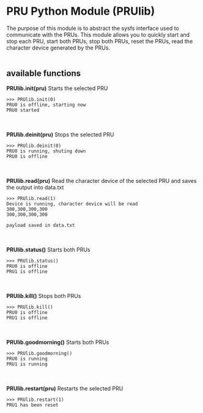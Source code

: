 # PRU Python Module (PRUlib)
The purpose of this module is to abstract the sysfs interface used to communicate with the PRUs. This module allows you to quickly start and stop each PRU, start both PRUs, stop both PRUs, reset the PRUs, read the character device generated by the PRUs.
<br><br>
## available functions
__PRUlib.init(pru)__ Starts the selected PRU
```
>>> PRUlib.init(0)
PRU0 is offline, starting now
PRU0 started
```
<br><br>
__PRUlib.deinit(pru)__ Stops the selected PRU
```
>>> PRUlib.deinit(0)
PRU0 is running, shuting down
PRU0 is offline
```
<br><br>
__PRUlib.read(pru)__ Read the character device of the selected PRU and saves the output into data.txt
```
>>> PRUlib.read(1)
Device is running, character device will be read
300,300,300,300
300,300,300,300

payload saved in data.txt
```
<br><br>
__PRUlib.status()__ Starts both PRUs
```
>>> PRUlib.status()
PRU0 is offline
PRU1 is offline
```
<br><br>
__PRUlib.kill()__ Stops both PRUs
```
>>> PRUlib.kill()
PRU0 is offline
PRU1 is offline
```
<br><br>
__PRUlib.goodmorning()__ Starts both PRUs
```
>>> PRUlib.goodmorning()
PRU0 is running
PRU1 is running
```
<br><br>
__PRUlib.restart(pru)__ Restarts the selected PRU
```
>>> PRUlib.restart(1)
PRU1 has been reset
```
